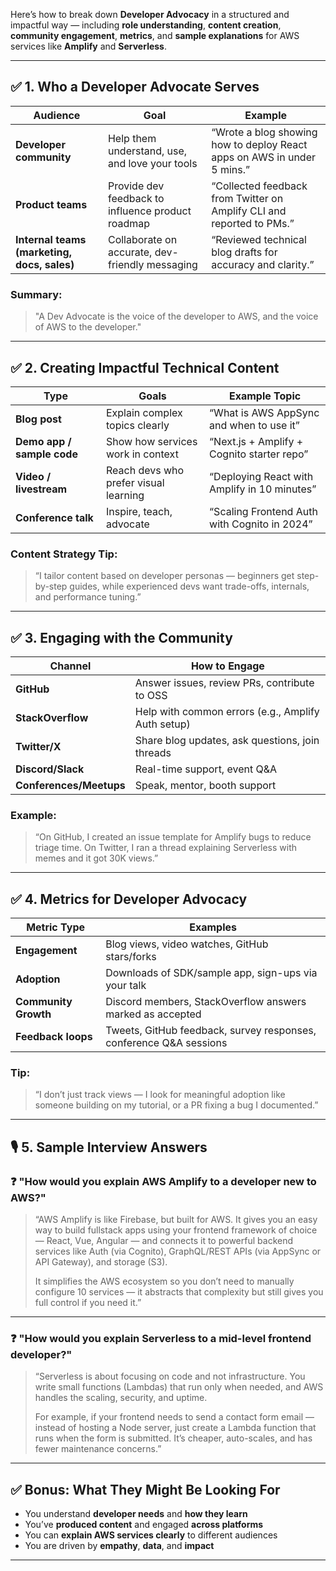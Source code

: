 Here’s how to break down **Developer Advocacy** in a structured and impactful way — including **role understanding**, **content creation**, **community engagement**, **metrics**, and **sample explanations** for AWS services like **Amplify** and **Serverless**.

---

## ✅ 1. **Who a Developer Advocate Serves**

| Audience                                    | Goal                                              | Example                                                                 |
| ------------------------------------------- | ------------------------------------------------- | ----------------------------------------------------------------------- |
| **Developer community**                     | Help them understand, use, and love your tools    | “Wrote a blog showing how to deploy React apps on AWS in under 5 mins.” |
| **Product teams**                           | Provide dev feedback to influence product roadmap | “Collected feedback from Twitter on Amplify CLI and reported to PMs.”   |
| **Internal teams (marketing, docs, sales)** | Collaborate on accurate, dev-friendly messaging   | “Reviewed technical blog drafts for accuracy and clarity.”              |

### Summary:

> "A Dev Advocate is the voice of the developer to AWS, and the voice of AWS to the developer."

---

## ✅ 2. **Creating Impactful Technical Content**

| Type                       | Goals                                 | Example Topic                                |
| -------------------------- | ------------------------------------- | -------------------------------------------- |
| **Blog post**              | Explain complex topics clearly        | “What is AWS AppSync and when to use it”     |
| **Demo app / sample code** | Show how services work in context     | “Next.js + Amplify + Cognito starter repo”   |
| **Video / livestream**     | Reach devs who prefer visual learning | “Deploying React with Amplify in 10 minutes” |
| **Conference talk**        | Inspire, teach, advocate              | “Scaling Frontend Auth with Cognito in 2024” |

### Content Strategy Tip:

> “I tailor content based on developer personas — beginners get step-by-step guides, while experienced devs want trade-offs, internals, and performance tuning.”

---

## ✅ 3. **Engaging with the Community**

| Channel                 | How to Engage                                      |
| ----------------------- | -------------------------------------------------- |
| **GitHub**              | Answer issues, review PRs, contribute to OSS       |
| **StackOverflow**       | Help with common errors (e.g., Amplify Auth setup) |
| **Twitter/X**           | Share blog updates, ask questions, join threads    |
| **Discord/Slack**       | Real-time support, event Q\&A                      |
| **Conferences/Meetups** | Speak, mentor, booth support                       |

### Example:

> “On GitHub, I created an issue template for Amplify bugs to reduce triage time. On Twitter, I ran a thread explaining Serverless with memes and it got 30K views.”

---

## ✅ 4. **Metrics for Developer Advocacy**

| Metric Type          | Examples                                                            |
| -------------------- | ------------------------------------------------------------------- |
| **Engagement**       | Blog views, video watches, GitHub stars/forks                       |
| **Adoption**         | Downloads of SDK/sample app, sign-ups via your talk                 |
| **Community Growth** | Discord members, StackOverflow answers marked as accepted           |
| **Feedback loops**   | Tweets, GitHub feedback, survey responses, conference Q\&A sessions |

### Tip:

> “I don’t just track views — I look for meaningful adoption like someone building on my tutorial, or a PR fixing a bug I documented.”

---

## 🎙️ 5. **Sample Interview Answers**

### ❓ "How would you explain AWS Amplify to a developer new to AWS?"

> “AWS Amplify is like Firebase, but built for AWS. It gives you an easy way to build fullstack apps using your frontend framework of choice — React, Vue, Angular — and connects it to powerful backend services like Auth (via Cognito), GraphQL/REST APIs (via AppSync or API Gateway), and storage (S3).
>
> It simplifies the AWS ecosystem so you don’t need to manually configure 10 services — it abstracts that complexity but still gives you full control if you need it.”

---

### ❓ "How would you explain Serverless to a mid-level frontend developer?"

> “Serverless is about focusing on code and not infrastructure. You write small functions (Lambdas) that run only when needed, and AWS handles the scaling, security, and uptime.
>
> For example, if your frontend needs to send a contact form email — instead of hosting a Node server, just create a Lambda function that runs when the form is submitted. It’s cheaper, auto-scales, and has fewer maintenance concerns.”

---

## ✅ Bonus: What They Might Be Looking For

* You understand **developer needs** and **how they learn**
* You’ve **produced content** and engaged **across platforms**
* You can **explain AWS services clearly** to different audiences
* You are driven by **empathy**, **data**, and **impact**

---

